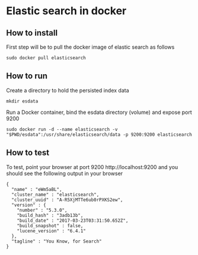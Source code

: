 # Elastic search in docker

## How to install 

First step will be to pull the docker image of elastic search as follows

```
sudo docker pull elasticsearch
```

## How to run

Create a directory to hold the persisted index data

```
mkdir esdata
```

Run a Docker container, bind the esdata directory (volume) and expose port 9200

```
sudo docker run -d --name elasticsearch -v "$PWD/esdata":/usr/share/elasticsearch/data -p 9200:9200 elasticsearch
```

## How to test

To test, point your browser at port 9200 http://localhost:9200 and you should see the following output in your browser

```
{
  "name" : "eWm5aBL",
  "cluster_name" : "elasticsearch",
  "cluster_uuid" : "A-R5XjMTTe6ub0rPXKS2ew",
  "version" : {
    "number" : "5.3.0",
    "build_hash" : "3adb13b",
    "build_date" : "2017-03-23T03:31:50.652Z",
    "build_snapshot" : false,
    "lucene_version" : "6.4.1"
  },
  "tagline" : "You Know, for Search"
}
```
